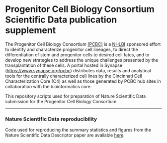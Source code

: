 # Progenitor Cell Biology Consortium Scientific Data publication supplement

The Progenitor Cell Biology Consortium  [(PCBC)](http://www.progenitorcells.org/) is a [NHLBI](http://www.nhlbi.nih.gov/) sponsored effort to identify and characterize progenitor cell lineages, to direct the differentiation of stem and progenitor cells to desired cell fates, and to develop new strategies to address the unique challenges presented by the transplantation of these cells. A portal hosted in Synapse (https://www.synapse.org/pcbc) distributes data, results and analytical tools for the centrally characterized cell lines by the Cincinnati Cell Characterization Core (C4) as well as those generated by PCBC hub sites in collaboration with the bioinformatics core. 

This repository scripts used for preparation of Nature Scientific Data submission for the Progenitor Cell Biology Consortium

-----
### Nature Scientific Data reproducibility
Code used for reproducing the summary statistics and figures from the Nature Scientific Data Descriptor paper are available [here](pcbcr-summaries.R).
